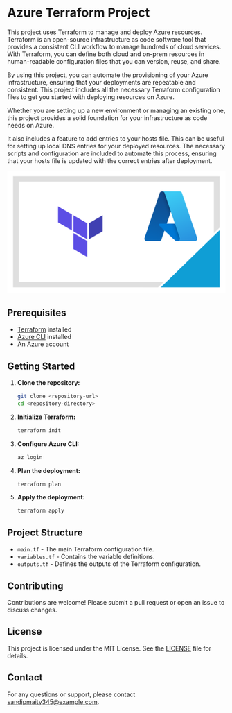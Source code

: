 # Azure Terraform Project

This project uses Terraform to manage and deploy Azure resources. Terraform is an open-source infrastructure as code software tool that provides a consistent CLI workflow to manage hundreds of cloud services. With Terraform, you can define both cloud and on-prem resources in human-readable configuration files that you can version, reuse, and share.

By using this project, you can automate the provisioning of your Azure infrastructure, ensuring that your deployments are repeatable and consistent. This project includes all the necessary Terraform configuration files to get you started with deploying resources on Azure.

Whether you are setting up a new environment or managing an existing one, this project provides a solid foundation for your infrastructure as code needs on Azure.

It also includes a feature to add entries to your hosts file. This can be useful for setting up local DNS entries for your deployed resources. The necessary scripts and configuration are included to automate this process, ensuring that your hosts file is updated with the correct entries after deployment.

![Terraform Azure](Assets/Terraform_Azure.png)

## Prerequisites

- [Terraform](https://www.terraform.io/downloads.html) installed
- [Azure CLI](https://docs.microsoft.com/en-us/cli/azure/install-azure-cli) installed
- An Azure account

## Getting Started

1. **Clone the repository:**
    ```sh
    git clone <repository-url>
    cd <repository-directory>
    ```

2. **Initialize Terraform:**
    ```sh
    terraform init
    ```

3. **Configure Azure CLI:**
    ```sh
    az login
    ```

4. **Plan the deployment:**
    ```sh
    terraform plan
    ```

5. **Apply the deployment:**
    ```sh
    terraform apply
    ```

## Project Structure

- `main.tf` - The main Terraform configuration file.
- `variables.tf` - Contains the variable definitions.
- `outputs.tf` - Defines the outputs of the Terraform configuration.

## Contributing

Contributions are welcome! Please submit a pull request or open an issue to discuss changes.

## License

This project is licensed under the MIT License. See the [LICENSE](LICENSE) file for details.

## Contact

For any questions or support, please contact [sandipmaity345@example.com](mailto:sandipmaity345@example.com).

